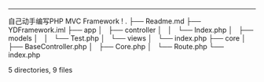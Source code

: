 ---
自己动手编写PHP MVC Framework !
.
├── Readme.md
├── YDFramework.iml
├── app
│   ├── controller
│   │   └── Index.php
│   ├── models
│   │   └── Test.php
│   └── views
│       └── index.php
├── core
│   ├── BaseController.php
│   ├── Core.php
│   └── Route.php
└── index.php

5 directories, 9 files
